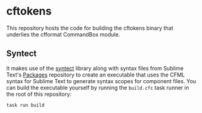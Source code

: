 # cftokens

This repository hosts the code for building the cftokens binary that underlies the cfformat CommandBox module.

## Syntect

It makes use of the [syntect](https://github.com/trishume/syntect) library along with syntax files from Sublime Text's [Packages](https://github.com/sublimehq/Packages) repository to create an executable that uses the CFML syntax for Sublime Text to generate syntax scopes for component files. You can build the executable yourself by running the `build.cfc` task runner in the root of this repository:

```bash
task run build
```
